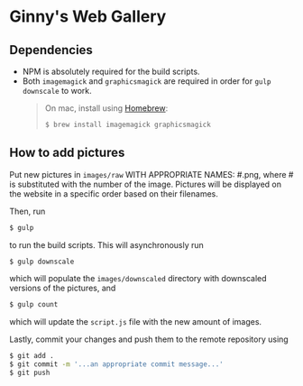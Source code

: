 # Ginny's Web Gallery

## Dependencies
- NPM is absolutely required for the build scripts.
- Both `imagemagick` and `graphicsmagick` are required in order for `gulp downscale` to work.
  > On mac, install using [Homebrew](https://brew.sh/):
  > ```bash
  > $ brew install imagemagick graphicsmagick
  > ```

## How to add pictures
Put new pictures in `images/raw` WITH APPROPRIATE NAMES: #.png, where # is substituted with the number of the image. Pictures will be displayed on the website in a specific order based on their filenames.

Then, run
```bash
$ gulp
```
to run the build scripts. This will asynchronously run
```bash
$ gulp downscale
```
which will populate the `images/downscaled` directory with downscaled versions of the pictures, and
```bash
$ gulp count
```
which will update the `script.js` file with the new amount of images.

Lastly, commit your changes and push them to the remote repository using
```bash
$ git add .
$ git commit -m '...an appropriate commit message...'
$ git push
```

